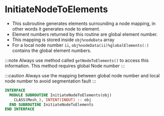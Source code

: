 # InitiateNodeToElements

- This subroutine generates elements surrounding a node mapping, in other words it generates node to element.
- Element numbers returned by this routine are global element number.
- This mapping is stored inside `obj%nodeData` array
- For a local node number `ii`, `obj%nodeData(ii)%globalElements(:)` contains the global element numbers.

:::note
Always use method called `getNodeToElements()` to access this information.
This method requires global Node number
:::

:::caution
Always use the mapping between global node number and local node number to
avoid segmentation fault
:::

```fortran
INTERFACE
  MODULE SUBROUTINE InitiateNodeToElements(obj)
    CLASS(Mesh_), INTENT(INOUT) :: obj
  END SUBROUTINE InitiateNodeToElements
END INTERFACE
```
